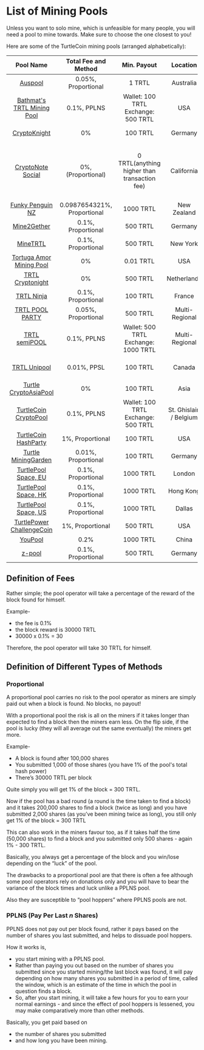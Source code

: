 # List of Mining Pools

Unless you want to solo mine, which is unfeasible for many people, you will need a pool to mine towards. Make sure to choose the one closest to you!

Here are some of the TurtleCoin mining pools (arranged alphabetically):

|                          Pool Name                           | Total Fee and Method |                 Min. Payout                  |        Location        |                            Notes                             |
| :----------------------------------------------------------: | :------------------: | :------------------------------------------: | :--------------------: | :----------------------------------------------------------: |
|            [Auspool](https://auspool.turtleco.in)            | 0.05%, Proportional  |                    1 TRTL                    |       Australia        |                              -                               |
| [Bathmat's TRTL Mining Pool](turtle.bathmatminingpools.com)  |     0.1%, PPLNS      |  Wallet: 100 TRTL <br />Exchange: 500 TRTL   |          USA           |                   Supports XMR-Node-Proxy                    |
|        [CryptoKnight](https://cryptoknight.cc/turtle)        |          0%          |                   100 TRTL                   |        Germany         |                    Seems to be very shady                    |
|     [CryptoNote Social](https://cryptonote.social/trtl)      |  0%, (Proportional)  | 0 TRTL(anything higher than transaction fee) |       California       | **No payments page, be wary.** Read `details details details` section carefully. |
| [Funky Penguin NZ](https://trtl.heigh-ho.funkypenguin.co.nz) |  0.0987654321%, Proportional  |                   1000 TRTL         |        New Zealand     |                              -                               |
|         [Mine2Gether](https://trtl.mine2gether.com)          |  0.1%, Proportional  |                   500 TRTL                   |        Germany         |                              -                               |
|              [MineTRTL](http://ny.minetrtl.us)               |  0.1%, Proportional  |                   500 TRTL                   |        New York        |                           No HTTPS                           |
|    [Tortuga Amor Mining Pool](http://mine.tortugamor.cf)     |          0%          |                  0.01 TRTL                   |          USA           |                           No HTTPS                           |
|       [TRTL Cryptonight](https://trtl.cryptonight.nl)        |          0%          |                   500 TRTL                   |      Netherlands       |                    Broken(Partial) HTTPS                     |
|               [TRTL Ninja](https://trtl.ninja)               |  0.1%, Proportional  |                   100 TRTL                   |         France         |                              -                               |
|        [TRTL POOL PARTY](https://turtle.atpool.party)        | 0.05%, Proportional  |                   500 TRTL                   |     Multi-Regional     |                              -                               |
|          [TRTL semiPOOL](https://trtl.semipool.com)          |     0.1%, PPLNS      |  Wallet: 500 TRTL<br />Exchange: 1000 TRTL   |     Multi-Regional     |                   Supports XMR-Node-Proxy                    |
|           [TRTL Unipool](https://trtl.unipool.pro)           |     0.01%, PPSL      |                   100 TRTL                   |         Canada         |             Special mining modes, PPSR and PSM.              |
|   [Turtle CryptoAsiaPool](http://trtl.cryptoasiapool.com)    |          0%          |                   100 TRTL                   |          Asia          |                           No HTTPS                           |
|    [TurtleCoin CryptoPool](https://trtl.cryptopool.space)    |     0.1%, PPLNS      |  Wallet: 100 TRTL <br /> Exchange: 500 TRTL  | St. Ghislain / Belgium |                     Supports XMRIG-Proxy                     |
|    [TurtleCoin HashParty](http://turtlecoin.hashparty.io)    |   1%, Proportional   |                   100 TRTL                   |          USA           |                           No HTTPS                           |
|     [Turtle MiningGarden](https://turtle.mining.garden)      | 0.01%, Proportional  |                   100 TRTL                   |        Germany         |                              -                               |
|     [TurtlePool Space, EU](https://eu.turtlepool.space)      |  0.1%, Proportional  |                  1000 TRTL                   |         London         |                              -                               |
|     [TurtlePool Space, HK](https://hk.turtlepool.space)      |  0.1%, Proportional  |                  1000 TRTL                   |       Hong Kong        |                              -                               |
|     [TurtlePool Space, US](https://us.turtlepool.space)      |  0.1%, Proportional  |                  1000 TRTL                   |         Dallas         |                              -                               |
| [TurtlePower ChallengeCoin](http://turtlepower.challengecoin.io) |   1%, Proportional   |                   500 TRTL               |          USA           |                           No HTTPS                           |
|              [YouPool](https://youpool.io/TRTL)              |         0.2%         |                  1000 TRTL                   |         China          |                              -                               |
|                 [z-pool](https://z-pool.com)                 |  0.1%, Proportional  |                   500 TRTL                   |        Germany         |                                                              |


## Definition of Fees

Rather simple; the pool operator will take a percentage of the reward of the block found for himself.

Example-

- the fee is 0.1%
- the block reward is 30000 TRTL
- 30000 x 0.1% = 30

Therefore, the pool operator will take 30 TRTL for himself.



## Definition of Different Types of Methods

### Proportional

A proportional pool carries no risk to the pool operator as miners are simply paid out when a block is found. No blocks, no payout!

With a proportional pool the risk is all on the miners if it takes longer than expected to find a block then the miners earn less. On the flip side, if the pool is lucky (they will all average out the same eventually) the miners get more.

Example-

- A block is found after 100,000 shares
- You submitted 1,000 of those shares (you have 1% of the pool's total hash power)
- There’s 30000 TRTL per block

Quite simply you will get 1% of the block = 300 TRTL.

Now if the pool has a bad round (a round is the time taken to find a block) and it takes 200,000 shares to find a block (twice as long) and you have submitted 2,000 shares (as you’ve been mining twice as long), you still only get 1% of the block = 300 TRTL

This can also work in the miners favour too, as if it takes half the time (50,000 shares) to find a block and you submitted only 500 shares - again 1% - 300 TRTL.

Basically, you always get a percentage of the block and you win/lose depending on the “luck” of the pool.



The drawbacks to a proportional pool are that there is often a fee although some pool operators rely on donations only and you will have to bear the variance of the block times and luck unlike a PPLNS pool.

Also they are susceptible to “pool hoppers” where PPLNS pools are not.

### PPLNS (Pay Per Last *n* Shares)

PPLNS does not pay out per block found, rather it pays based on the number of shares you last submitted, and helps to dissuade pool hoppers.

How it works is,

* you start mining with a PPLNS pool.
* Rather than paying you out based on the number of shares you submitted since you started mining/the last block was found, it will pay depending on how many shares you submitted in a period of time, called the window, which is an estimate of the time in which the pool in question finds a block.
* So, after you start mining, it will take a few hours for you to earn your normal earnings - and since the effect of pool hoppers is lessened, you may make comparatively more than other methods.

Basically, you get paid based on

- the number of shares you submitted
- and how long you have been mining.
